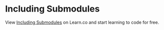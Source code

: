 # Including Submodules
<p data-visibility='hidden'>View <a href='https://learn.co/lessons/angular-modules-lab' title='Including Submodules'>Including Submodules</a> on Learn.co and start learning to code for free.</p>
